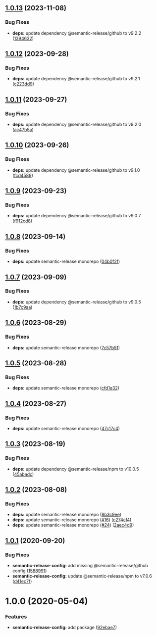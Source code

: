 ## [1.0.13](https://github.com/mooyoul/node-standard/compare/semantic-release-config-v1.0.12...semantic-release-config-v1.0.13) (2023-11-08)


### Bug Fixes

* **deps:** update dependency @semantic-release/github to v9.2.2 ([1394632](https://github.com/mooyoul/node-standard/commit/139463222a90fd11f0d5581d76467ecaa970abf0))

## [1.0.12](https://github.com/mooyoul/node-standard/compare/semantic-release-config-v1.0.11...semantic-release-config-v1.0.12) (2023-09-28)


### Bug Fixes

* **deps:** update dependency @semantic-release/github to v9.2.1 ([c223dd9](https://github.com/mooyoul/node-standard/commit/c223dd9441033f8fddc3824088350c6185841e6e))

## [1.0.11](https://github.com/mooyoul/node-standard/compare/semantic-release-config-v1.0.10...semantic-release-config-v1.0.11) (2023-09-27)


### Bug Fixes

* **deps:** update dependency @semantic-release/github to v9.2.0 ([ac47b5a](https://github.com/mooyoul/node-standard/commit/ac47b5a2579b701acc2fcfc5622e37414a6d970a))

## [1.0.10](https://github.com/mooyoul/node-standard/compare/semantic-release-config-v1.0.9...semantic-release-config-v1.0.10) (2023-09-26)


### Bug Fixes

* **deps:** update dependency @semantic-release/github to v9.1.0 ([fcd4589](https://github.com/mooyoul/node-standard/commit/fcd4589979cf62f5e2e9b9f4d218bbcec7b2b0e5))

## [1.0.9](https://github.com/mooyoul/node-standard/compare/semantic-release-config-v1.0.8...semantic-release-config-v1.0.9) (2023-09-23)


### Bug Fixes

* **deps:** update dependency @semantic-release/github to v9.0.7 ([f912cd8](https://github.com/mooyoul/node-standard/commit/f912cd8a27e69f3da9e0687694b8f1d85ac78903))

## [1.0.8](https://github.com/mooyoul/node-standard/compare/semantic-release-config-v1.0.7...semantic-release-config-v1.0.8) (2023-09-14)


### Bug Fixes

* **deps:** update semantic-release monorepo ([04b0f2f](https://github.com/mooyoul/node-standard/commit/04b0f2f774f8d8f73d8cd54087741173e891863e))

## [1.0.7](https://github.com/mooyoul/node-standard/compare/semantic-release-config-v1.0.6...semantic-release-config-v1.0.7) (2023-09-09)


### Bug Fixes

* **deps:** update dependency @semantic-release/github to v9.0.5 ([1b7c9aa](https://github.com/mooyoul/node-standard/commit/1b7c9aae21126086081d05a8b6b5e305d742adab))

## [1.0.6](https://github.com/mooyoul/node-standard/compare/semantic-release-config-v1.0.5...semantic-release-config-v1.0.6) (2023-08-29)


### Bug Fixes

* **deps:** update semantic-release monorepo ([7c57b51](https://github.com/mooyoul/node-standard/commit/7c57b51c342e251d302062ee370373b8ed09d242))

## [1.0.5](https://github.com/mooyoul/node-standard/compare/semantic-release-config-v1.0.4...semantic-release-config-v1.0.5) (2023-08-28)


### Bug Fixes

* **deps:** update semantic-release monorepo ([cfd1e32](https://github.com/mooyoul/node-standard/commit/cfd1e326b413e98f25abfeb26a5ed52d047cbe71))

## [1.0.4](https://github.com/mooyoul/node-standard/compare/semantic-release-config-v1.0.3...semantic-release-config-v1.0.4) (2023-08-27)


### Bug Fixes

* **deps:** update semantic-release monorepo ([47c17c4](https://github.com/mooyoul/node-standard/commit/47c17c4676b181c83ece08dc5bbf78d333add543))

## [1.0.3](https://github.com/mooyoul/node-standard/compare/semantic-release-config-v1.0.2...semantic-release-config-v1.0.3) (2023-08-19)


### Bug Fixes

* **deps:** update dependency @semantic-release/npm to v10.0.5 ([45abadc](https://github.com/mooyoul/node-standard/commit/45abadc7919d129635a354e58ead94e670ee8fb3))

## [1.0.2](https://github.com/mooyoul/node-standard/compare/semantic-release-config-v1.0.1...semantic-release-config-v1.0.2) (2023-08-08)


### Bug Fixes

* **deps:** update semantic-release monorepo ([8b3c9ee](https://github.com/mooyoul/node-standard/commit/8b3c9eeea4088147f836f2ea6ebcbd241e41890b))
* **deps:** update semantic-release monorepo ([#16](https://github.com/mooyoul/node-standard/issues/16)) ([c274cf4](https://github.com/mooyoul/node-standard/commit/c274cf411a395f07540028b71a4370635966bd5e))
* **deps:** update semantic-release monorepo ([#24](https://github.com/mooyoul/node-standard/issues/24)) ([2aec4d9](https://github.com/mooyoul/node-standard/commit/2aec4d98e31a00109e410665be6da98c30b05fda))

## [1.0.1](https://github.com/mooyoul/node-standard/compare/semantic-release-config-v1.0.0...semantic-release-config-v1.0.1) (2020-09-20)


### Bug Fixes

* **semantic-release-config:** add missing @semantic-release/github config ([1588991](https://github.com/mooyoul/node-standard/commit/1588991c415ec2237d7e86671b59ede48836d099))
* **semantic-release-config:** update @semantic-release/npm to v7.0.6 ([d41ec7f](https://github.com/mooyoul/node-standard/commit/d41ec7f7cc05c66ecfd985a53d90dd4e181d3b35))

# 1.0.0 (2020-05-04)


### Features

* **semantic-release-config:** add package ([92ebae7](https://github.com/mooyoul/node-standard/commit/92ebae78a20051a0c56643c6ba451bbd0e92766e))
